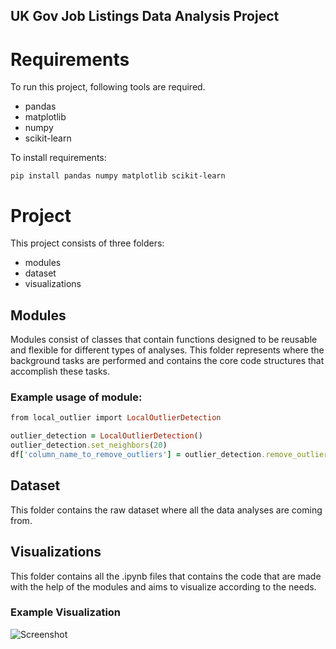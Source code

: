 ## UK Gov Job Listings Data Analysis Project

# Requirements
To run this project, following tools are required.

- pandas
- matplotlib
- numpy
- scikit-learn

To install requirements:

```
pip install pandas numpy matplotlib scikit-learn
```


# Project

This project consists of three folders:
- modules
- dataset
- visualizations

## Modules

Modules consist of classes that contain functions designed to be reusable and flexible for different types of analyses. This folder represents where the background tasks are performed and contains the core code structures that accomplish these tasks.

### Example usage of module:
```ruby
from local_outlier import LocalOutlierDetection

outlier_detection = LocalOutlierDetection()
outlier_detection.set_neighbors(20)
df['column_name_to_remove_outliers'] = outlier_detection.remove_outliers(df, 'column_name_to_remove_outliers')['column_name_to_remove_outliers']

```
## Dataset

This folder contains the raw dataset where all the data analyses are coming from.

## Visualizations

This folder contains all the .ipynb files that contains the code that are made with the help of the modules and aims to visualize according to the needs.

### Example Visualization

![Screenshot](screenshots/visualization_instance.png)





